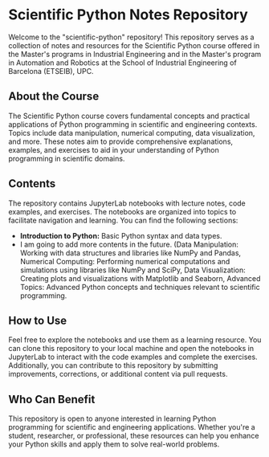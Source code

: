 # **Scientific Python Notes Repository**

Welcome to the "scientific-python" repository! This repository serves as a collection of notes and resources for the Scientific Python course offered in the Master's programs in Industrial Engineering and in the Master's program in Automation and Robotics at the School of Industrial Engineering of Barcelona (ETSEIB), UPC.

## **About the Course**

The Scientific Python course covers fundamental concepts and practical applications of Python programming in scientific and engineering contexts. Topics include data manipulation, numerical computing, data visualization, and more. These notes aim to provide comprehensive explanations, examples, and exercises to aid in your understanding of Python programming in scientific domains.

## **Contents**

The repository contains JupyterLab notebooks with lecture notes, code examples, and exercises. The notebooks are organized into topics to facilitate navigation and learning. You can find the following sections:
- **Introduction to Python:** Basic Python syntax and data types.
- I am going to add more contents in the future. (Data Manipulation: Working with data structures and libraries like NumPy and Pandas, Numerical Computing: Performing numerical computations and simulations using libraries like NumPy and SciPy, Data Visualization: Creating plots and visualizations with Matplotlib and Seaborn, Advanced Topics: Advanced Python concepts and techniques relevant to scientific programming.

## **How to Use**
Feel free to explore the notebooks and use them as a learning resource. You can clone this repository to your local machine and open the notebooks in JupyterLab to interact with the code examples and complete the exercises. Additionally, you can contribute to this repository by submitting improvements, corrections, or additional content via pull requests.

## **Who Can Benefit**

This repository is open to anyone interested in learning Python programming for scientific and engineering applications. Whether you're a student, researcher, or professional, these resources can help you enhance your Python skills and apply them to solve real-world problems.
